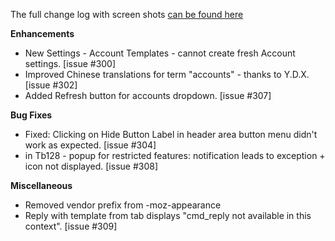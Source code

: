 The full change log with screen shots [can be found here](https://smarttemplates.quickfolders.org/version.html#4.7) 

**Enhancements**

*   New Settings - Account Templates - cannot create fresh Account settings. \[issue #300\]
*   Improved Chinese translations for term "accounts" - thanks to Y.D.X. \[issue #302\]
*   Added Refresh button for accounts dropdown. \[issue #307\]

**Bug Fixes** 

*   Fixed: Clicking on Hide Button Label in header area button menu didn't work as expected. \[issue #304\]
*   in Tb128 - popup for restricted features: notification leads to exception + icon not displayed. \[issue #308\]

**Miscellaneous**

*   Removed vendor prefix from -moz-appearance
*   Reply with template from tab displays "cmd\_reply not available in this context". \[issue #309\]

